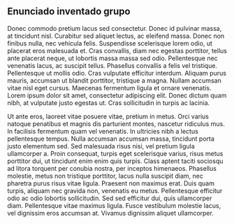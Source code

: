 ## Enunciado inventado grupo

Donec commodo pretium lacus sed consectetur. Donec id pulvinar massa, at tincidunt nisl. Curabitur sed aliquet lectus, ac eleifend massa. Donec non finibus nulla, nec vehicula felis. Suspendisse scelerisque lorem odio, ut placerat eros malesuada et. Cras convallis, diam nec egestas porttitor, tellus ante placerat neque, ut lobortis massa massa sed odio. Pellentesque nec venenatis lacus, ac suscipit tellus. Phasellus convallis a felis vel tristique. Pellentesque ut mollis odio. Cras vulputate efficitur interdum. Aliquam purus mauris, accumsan ut blandit porttitor, tristique a magna. Nullam accumsan vitae nisl eget cursus. Maecenas fermentum ligula et ornare venenatis. Lorem ipsum dolor sit amet, consectetur adipiscing elit. Donec dictum quam nibh, at vulputate justo egestas ut. Cras sollicitudin in turpis ac lacinia.

Ut ante eros, laoreet vitae posuere vitae, pretium in metus. Orci varius natoque penatibus et magnis dis parturient montes, nascetur ridiculus mus. In facilisis fermentum quam vel venenatis. In ultricies nibh a lectus pellentesque tempus. Nulla accumsan accumsan massa, tincidunt porta justo elementum sed. Sed malesuada risus nisi, vel pretium ligula ullamcorper a. Proin consequat, turpis eget scelerisque varius, risus metus porttitor dui, ut tincidunt enim enim quis turpis. Class aptent taciti sociosqu ad litora torquent per conubia nostra, per inceptos himenaeos. Phasellus molestie, metus non tristique porttitor, lacus nulla suscipit diam, nec pharetra purus risus vitae ligula. Praesent non maximus erat. Duis quam turpis, aliquam nec gravida non, venenatis eu metus. Pellentesque efficitur odio ac odio lobortis sollicitudin. Sed sed efficitur dui, quis ullamcorper diam. Pellentesque vitae maximus ligula. Fusce vestibulum molestie lacus, vel dignissim eros accumsan at. Vivamus dignissim aliquet ullamcorper.
